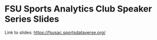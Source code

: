 
<!-- README.md is generated from README.Rmd. Please edit that file -->

# FSU Sports Analytics Club Speaker Series Slides

Link to slides: <https://fsusac.sportsdataverse.org/>
